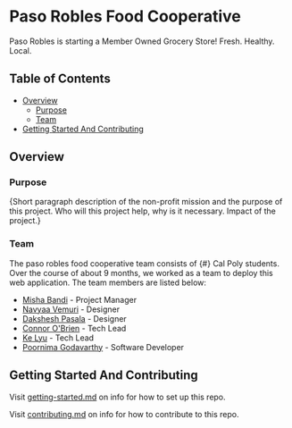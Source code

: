 # Paso Robles Food Cooperative

Paso Robles is starting a Member Owned Grocery Store!  Fresh. Healthy. Local.

## Table of Contents

- [Overview](#overview)
  - [Purpose](#purpose)
  - [Team](#team)
- [Getting Started And Contributing](#getting-started-and-contributing)

## Overview

### Purpose

{Short paragraph description of the non-profit mission and the purpose of this project. Who will this project help, why is it necessary. Impact of the project.}

### Team

The paso robles food cooperative team consists of {#} Cal Poly students. Over the course of about 9 months, we worked as a team to deploy this web application. The team members are listed below:

- [Misha Bandi](https://www.linkedin.com/in/misha-bandi-4959521a3/) - Project Manager
- [Navyaa Vemuri](https://www.linkedin.com/in/navyaavemuri/) - Designer
- [Dakshesh Pasala](https://www.linkedin.com/in/dakshesh-pasala-996780295/) - Designer
- [Connor O'Brien](https://github.com/connorpobrien) - Tech Lead
- [Ke Lyu](https://github.com/upluke) - Tech Lead
- [Poornima Godavarthy](https://www.linkedin.com/in/poornima-godavarthy/) - Software Developer

## Getting Started And Contributing

Visit [getting-started.md](docs/getting-started.md) on info for how to set up this repo.

Visit [contributing.md](docs/contributing.md) on info for how to contribute to this repo.
